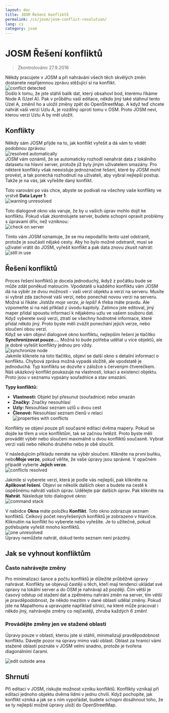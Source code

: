 ```yaml
---
layout: doc
title: JOSM Řešení konfliktů
permalink: /cs/josm/josm-conflict-resolution/
lang: cs
category: josm
---
```


JOSM Řešení konfliktů
====================

> Zkontrolováno 27.9.2016  

Někdy pracujete v JOSM a při nahrávání všech těch skvělých změn dostanete nepříjemnou zprávu stěžující si na konflikt.  
![conflict detected][]  
Došlo k tomu, že jste stáhli balík dat, který obsahovl bod, kterému říkáme Node A (Uzel A). Pak v průběhu vaší editace, někdo jiný také stáhnul tento Uzel A, změnil ho a uložil změny zpět do OpenStreetMap. A když teď chcete nahrát vaši verzi Uzlu A, je rozdílný oproti tomu v OSM. Proto JOSM neví, kterou verzi Uzlu A by měl uložit.  

Konflikty
----------

Někdy sám JOSM přijde na to, jak konflikt vyřešit a dá vám to vědět podobnou zprávou:  
![resolved automatically][]  
JOSM vám oznámil, že se automaticky rozhodl nenahrát data z lokálního datasetu na hlavní server, protože již byly jiným uživatelem smazány. Pro některé konflikty však neexistuje jednoznačné řešení, které by JOSM mohl provést, a tak ponechá rozhodnutí na uživateli, aby vybral nejlepší postup. Takže je na vás, jak vyřešíte daný konflikt.  

Toto varování po vás chce, abyste se podívali na všechny vaše konflikty ve vrstvě **Data Layer 1**:  
![warning unresolved][]  

Toto dialogové okno vás varuje, že by u vašich úprav mohlo dojít ke konfliktu. Pokud však zkontrolujete server, budete schopni opravit problémy s úpravami dřív, než vzniknou:  
![check on server][]  

Tímto vám JOSM oznamuje, že se mu nepodařilo tento uzel odstranit, protože je součástí nějaké cesty. Aby ho bylo možné odstranit, musí se uživatel vrátit do JOSM, vyřešit konflikt a pak data znovu zkusit nahrát:  
![still in use][]  

Řešení konfliktů
--------------------

Proces řešení konfliktů je docela jednoduchý, ikdyž z počátku bude se může zdát poněkud matoucím. Vpodstatě u každého konfliktu vám JOSM dá na výběr ze dvou možností - vaši verzi objektu a verzi na serveru. Musíte si vybrat zda zachovat vaši verzi, nebo ponechat novou verzi na serveru.  
Možná si říkáte: *Jistěže moje verze, je lepší!* A třeba máte pravdu. Ale vzpomeňte si na náš příklad z úvodu kapitoly. Zatímco jste editoval, jiný maper přidal spoustu informací k nějakému uzlu ve vašem souboru dat. Když vyberete svoji verzi, ztratí se všechny hodnotné informace, které přidal někdo jiný. Proto byste měli zvážit ponechání jejich verze, nebo sloučení obou verzí.  
Když se vám objeví dialogové okno konfliktu, nejlepším řešení je tlačítko **Synchronizovat pouze...**. Možná to bude potřeba udělat u více objektů, ale je dobré vyřešit konflikty jednou pro vždy.  
![synchronize node][]  
Jakmile kliknete na toto tlačítko, objeví se další okno s detailní informací o konfliktu. Chybová zpráva možná vypadá složitě, ale vpodstatě je jednoduchá. Typ konfliktu se dozvíte v záložce s červeným čtverečkem. Náš ukázkový konflikt poukazuje na vlastnosti, lokaci a existenci objektu. Proto jsou v seznamu vypsány souřadnice a stav smazání.  

**Typy konfliktů:**

- **Vlastnosti:**  Objekt byl přesunut (souřadnice) nebo smazán  
- **Značky:**  Značky nesouhlasí  
- **Uzly:**  Nesouhlasí seznam uzlů u dvou cest  
- **Členové:**  Nesouhlasí seznam členů v relaci  
![properties with conflicts][]  

Konflikty se objeví pouze při současné editaci dvěma mapery. Pokud se dojde ke třem a více konfliktům, tak se začnou řetězit. Proto byste měli provádět výběr nebo sloučení maximálně u dvou konfliktů současně. Vybrat verzi vaši nebo někoho druhého nebo je obě sloučit.   

V následujícím příkladu nemáte na výběr sloučení. Klikněte na první buňku, nebo**Moje verze**, pokud věříte, že vaše úpravy jsou správné. V opačném případě vyberte **Jejich verze**.  
![conflicts resolved][]  

Jakmile si vyberete verzi, která je podle vás nejlepší, pak klikněte na **Aplikovat řešení**. Objeví se několik dalších oken a budete na cestě k úspěšnému nahrátí vašich úprav. Udělejte pár dalších úprav. Pak klikněte na **Nahrát**. Následuje toto dialogové okno:  
![command stack][]  

V nabídce **Okna** máte položku **Konflikt**. Toto okno zobrazuje seznam konfliktů. Celkový počet nevyřešených konfliktů je zobrazeno v hlavičce. Kliknutím na konflikt ho vyberete nebo vyřešíte. Je to užitečné, pokud potřebujete vyřešit mnoho konfliktů.  
![one unresolved][]  
Úpravy nemůžete nahrát, dokud tento seznam není prázdný.  

Jak se vyhnout konfliktům
------------------------

### Často nahrávejte změny

Pro minimalizaci šance a počtu konfliktů je důležité průběžně úpravy nahrávat. Konflikty se objevují častěji u těch, kteří mají tendenci ukládat své úpravy na lokální server a do OSM je nahrávají až později. Čím větší je časový odstup od stažení dat a zpětnému nahrání změn na server, tím větší je pravděpodobnost, že někdo mezitím v dané oblasti udělal změny. Pokud jste na Mapathonu a upravujete například silnici, na které může pracovat i někdo jiný, nahrávejte změny co nejčastěji, zhruba každých 6 změn!  

### Provádějte změny jen ve stažené oblasti

Úpravy pouze v oblasti, kterou jste si stáhli, minimalizují pravděpodobnost konfliktu. Dávejte pozor na úpravy mimo vaši oblast. Oblast za hranicí vámi stažené oblasti poznáte v JOSM velmi snadno, protože je tvořena diagonálními čarami.  

![edit outside area][]  

Shrnutí
--------
Při editaci v JOSM, riskujte možnost vzniku konfliktů. Konflikty vznikají při editaci jednoho objektu dvěma lidmi v jednu chvíli. Když pochopíte, jak konflikt vzniká a jak se s ním vypořádat, budete schopni dosáhnout toho, že se ty nejlepší možné úpravy uloží do OpenStreetMap.  


<!-- More stuff, could go into an additional chapter - DO NOT TRANSLATE
## Dodatek. Několik konkrétních konfliktů

### Konflikty značek

Pokud jsou tagy jedné verze objektu jiné než tagy
druhé verze, v dialogovém okně Konfliktů se zobrazí ![]({{site.baseurl}}/images/intermediate/en_conflict_resolution_image08.png) v
záložce Značky. Klikněte na záložku a tím si vyvoláte dialog pro vyřešení konfliktů se
značkou.

V tomto dialogu jsou tři tabulky, z leva do prava:

1. Moje verze: zobrazuje značky první verze objektu, které se podílejí na
    konfliktu. Obvykle jsou to značky verze objektu,
    kterou máte v lokálním data setu.
2. Sloučené verze: zobrazuje sloučené značky. Tato tabulka je zpočátku
    prázdná. Čím více konfliktů značek vyřešíte, tím více hodnot značek
    se v této tabulce objeví.
3. Jejich verze: zobrazuje značky v druhé verzi objektu
    podílející se na konfliktu. Jsou to obvykle značky
    verze objektu, která je momentálně uložena na serveru.

V příkladu níže mají obě verze značku "name". Hodnota
u obou verzí objektu je různá a proto JOSM podkreslí
daný řádek červenou barvou. Hodnota první verze je
"Secondary School" a druhá verze má hodnotu "Elementary
School". Vy teď musíte rozhodnout, kterou verzi hodnoty si necháte
a kterou zrušíte.

![]({{site.baseurl}}/images/intermediate/en_conflict_resolution_image07.png)

Klikněte na hodnotu, kterou si chcete ponechat, v příkladu je to
hodnota vlevo. Pokud na hodnotu kliknete dvakrát nebo kliknete na
![]({{site.baseurl}}/images/intermediate/en_conflict_resolution_image21.png), tak si danou hodnotu ponecháte a zrušíte
tu druhou. Tabulka uprostřed nyní obsahuje hodnotu, kterou zachováte
a pozadí se změní na zelené.

![]({{site.baseurl}}/images/intermediate/en_conflict_resolution_image10.png)

Až se tlačítko Apply Resolutionis aktivuje, můžete uložit své rozhodnutí.
Hodnoty, které jste vybrali, budou aplikovány a dialog se zavře.

![]({{site.baseurl}}/images/intermediate/en_conflict_resolution_image03.png)

## Resolving differences in the node list of two versions of a way

If you see the symbol ![]({{site.baseurl}}/images/intermediate/en_conflict_resolution_image08.png)in the tab Nodesthen you
have to resolve differences in the list of
[nodes](http://josm.openstreetmap.de/wiki/Help/Concepts/Object)of two
[ways](http://josm.openstreetmap.de/wiki/Help/Concepts/Object). There
are three columns in the respective panel (see screen shot below):

1.  the leftmost table displays the list of nodes of the the local
    object version
2.  the rightmost table displays the list of nodes of the the server
    object version
3.  the table in the middle shows the list of nodes of the merged ways

Initially, the middle table is empty. You should now decide which nodes
to keep from the local dataset (the leftmost table) and which from the
server dataset (the rightmost table).

![]({{site.baseurl}}/images/intermediate/en_conflict_resolution_image24.png)

### The standard workflow

The standard workflow to resolve conflicts in the node lists of two
[object
versions](http://josm.openstreetmap.de/wiki/Help/Concepts/Object)consists
of three steps:

1.  Pick nodes from either object version and reorder the resulting node
    list if necessary
2.  Freezethe resulting merged node list by clicking on the button
    ![]({{site.baseurl}}/images/intermediate/en_conflict_resolution_image16.png). When you freeze the merged node list you
    tell JOSM that all conflicts in the node list are resolved.
3.  Apply the resolution

### A simple workflow: Keep the node list from your local object version

The following example shows the workflow when you decide to keep all nodes in the same order from your local object version.

-   First, select all elements in the leftmost table (either using the mouse or by 
    pressing Ctrl-A in the table) (see next screen shot):

    ![]({{site.baseurl}}/images/intermediate/en_conflict_resolution_image04.png)

-   Then, click 
    ![]({{site.baseurl}}/images/intermediate/en_conflict_resolution_image19.png)
    to copy the selected nodes to the middle table with the merged nodes:

    ![]({{site.baseurl}}/images/intermediate/en_conflict_resolution_image01.png)

-   Finally, click
    ![]({{site.baseurl}}/images/intermediate/en_conflict_resolution_image16.png)
    to freeze the resulting merged node list:

    ![]({{site.baseurl}}/images/intermediate/en_conflict_resolution_image20.png)

    The symbol in the nodes tab now switched to 
    ![]({{site.baseurl}}/images/intermediate/en_conflict_resolution_image00.png)
    and you can apply the merge decisions.

### Support for comparing node lists

It can be difficult to find the differences between the node list of of two object versions, in particular for ways with many nodes.

The Conflict Dialog supports you in finding the differences. It can compare two of the node lists displayed ("my" node list, the merged node list, and "their" node list) and it can render the differences between them with specific background colors.

From the following combo box you can select which pair of node lists to compare:

![]({{site.baseurl}}/images/intermediate/en_conflict_resolution_image15.png)

1.  My with Their: compares the leftmost table with the rightmost table
    in the Conflict Dialog
2.  My with Merged: compares the leftmost table with the middle table in
    the Conflict Dialog
3.  Their with Merge: compares the middle table with the rightmost table
    in the Conflict Dialog

Depending on the position of a node in the list different background
colors are used:

1.  The node is in this list only. It isn't present in the opposite list:
    ![]({{site.baseurl}}/images/intermediate/en_conflict_resolution_image13.png)
2.  The node is in both lists, but it is on different positions:
    ![]({{site.baseurl}}/images/intermediate/en_conflict_resolution_image02.png)
3.  White background means that a node is in both lists at the same
    position.

    ![]({{site.baseurl}}/images/intermediate/en_conflict_resolution_image17.png)

-->

[conflict detected]: /images/josm/conflict-detected.png
[resolved automatically]: /images/josm/resolved-automatically.png
[warning unresolved]: /images/josm/warning-unresolved.png
[check on server]: /images/josm/check-on-server.png
[still in use]: /images/josm/still-in-use.png
[synchronize node]: /images/josm/synchronize-node.png
[properties with conflicts]: /images/josm/properties-with-conflicts.png
[conflicts resolved]: /images/josm/conflicts-resolved.png
[synchronize node]: /images/josm/synchronize-node.png
[command stack]: /images/josm/command-stack.png
[one unresolved]: /images/josm/one-unresolved.png
[edit outside area]: /images/josm/edit-outside-area.png